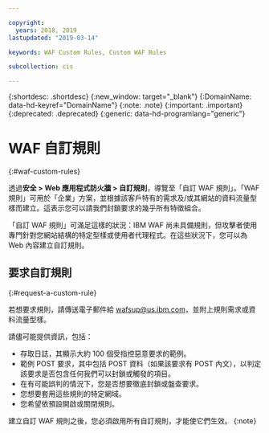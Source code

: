 ```yaml
---

copyright:
  years: 2018, 2019
lastupdated: "2019-03-14"

keywords: WAF Custom Rules, Custom WAF Rules

subcollection: cis

---
```


{:shortdesc: .shortdesc}
{:new_window: target="_blank"}
{:DomainName: data-hd-keyref="DomainName"}
{:note: .note}
{:important: .important}
{:deprecated: .deprecated}
{:generic: data-hd-programlang="generic"}


# WAF 自訂規則
{:#waf-custom-rules}

透過**安全 > Web 應用程式防火牆 > 自訂規則**，導覽至「自訂 WAF 規則」。「WAF 規則」可用於「企業」方案，並根據該客戶特有的需求及/或其網站的資料流量型樣而建立。這表示您可以請我們封鎖要求的幾乎所有特徵組合。 

「自訂 WAF 規則」可滿足這樣的狀況：IBM WAF 尚未具備規則，但攻擊者使用專門針對您網站結構的特定型樣或使用者代理程式。在這些狀況下，您可以為 Web 內容建立自訂規則。

## 要求自訂規則
{:#request-a-custom-rule}

若想要求規則，請傳送電子郵件給 wafsup@us.ibm.com，並附上規則需求或資料流量型樣。 

請儘可能提供資訊，包括：
* 存取日誌，其顯示大約 100 個受指控惡意要求的範例。
* 範例 POST 要求，其中包括 POST 資料（如果該要求有 POST 內文），以判定該要求是否包含任何我們可以封鎖或觸發的項目。
* 在有可能誤判的情況下，您是否想要徹底封鎖或盤查要求。
* 您想要套用這些規則的特定網域。
* 您希望依預設開啟或關閉規則。

建立自訂 WAF 規則之後，您必須啟用所有自訂規則，才能使它們生效。
{:note}
